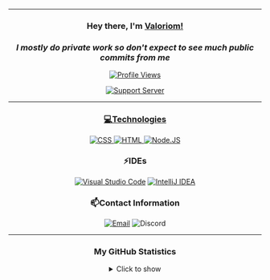 <div align="center">

----------------------------------------------
  
### Hey there, I'm [Valoriom!](https://valoriom.gg)

### *I mostly do private work so don't expect to see much public commits from me*
  
<a href="https://github.com/ValoriomMX">
  <p align="center">
    <img src="https://komarev.com/ghpvc/?username=ValoriomMX" alt="Profile Views">
  </p>
</a>
  

[![Support Server](https://img.shields.io/discord/591914197219016707.svg?color=7289da&label=Development&logo=discord&style=flat-square)](https://discord.gg/Discord)
<a href="https://discordapp.com/users/504384677335793675/">
  
----------------------------------------------
  
### 💻Technologies
  ![CSS](https://img.shields.io/badge/CSS3-1572B6?style=for-the-badge&logo=css3&logoColor=white)
  ![HTML](https://img.shields.io/badge/HTML5-E34F26?style=for-the-badge&logo=html5&logoColor=white)
  [![Node.JS](https://img.shields.io/badge/Node.js-339933?style=for-the-badge&logo=nodedotjs&logoColor=white)](https://nodejs.org)


  
### ⚡IDEs
  [![Visual Studio Code](https://img.shields.io/badge/Visual_Studio_Code-0078D4?style=for-the-badge&logo=visual%20studio%20code&logoColor=white)](https://code.visualstudio.com)
  [![IntelliJ IDEA](https://img.shields.io/badge/IntelliJIDEA-000000.svg?style=for-the-badge&logo=intellij-idea&logoColor=white)](https://www.jetbrains.com/idea)
  

  
### 📫Contact Information
  [![Email](https://img.shields.io/badge/Email-valorioms@gmail.com-04619f?style=for-the-badge&logo=gmail&logoColor=white)](mailto:valorioms@gmail.com)
  ![Discord](https://img.shields.io/badge/Discord-Valoriom%237830-5865F2?style=for-the-badge&logo=discord&logoColor=white)
</br>  
  
----------------------------------------------

### My GitHub Statistics
<details>
   <summary>Click to show</summary>
   <img align="Left" alt="ValoriomMX's Github Stats" src="https://github-readme-stats.vercel.app/api?username=ValoriomMX&include_all_commits=true&count_private=true&show_icons=true&hide_border=true&theme=dark" />
   <img style="float: right;" alt="Most Used Languages" src="https://github-readme-stats.vercel.app/api/top-langs/?username=ValoriomMX&langs_count=10&layout=compact&hide_border=true&theme=dark"/>
</details>
